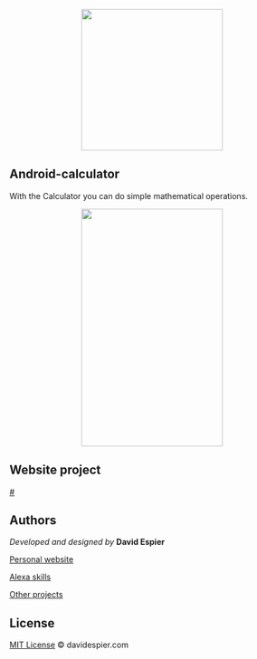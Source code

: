 <p align="center">
  <img width="250" height="250" src="http://davidespier.com/img/android/logo.png">
</p>


## Android-calculator

With the Calculator you can do simple mathematical operations.

<p align="center">
  <img width="250" height="420" src="http://davidespier.com/img/android/show_img1.PNG">
</p>


## Website project

[#](https://google.com)


## Authors

 *Developed and designed by*  **David Espier**


[Personal website](https://davidespier.com)

[Alexa skills](https://www.amazon.es/s?k=davidespier&i=alexa-skills)
        
[Other projects](https://github.com/davidespier?tab=repositories)


## License


[MIT License](https://choosealicense.com/licenses/mit/) © davidespier.com

